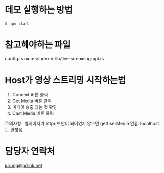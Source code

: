 # 데모 실행하는 방법

```bash
$ npm start
```

# 참고해야하는 파일

config.ts
routes/index.ts
lib/live-streaming-api.ts

# Host가 영상 스트리밍 시작하는법

1. Connect 버튼 클릭
2. Get Media 버튼 클릭
3. 미디어 송출 되는 것 확인
4. Cast Media 버튼 클릭

주의사항 : 웹페이지가 https 보안이 되어있지 않으면 getUserMedia 안됨. localhost는 괜찮음.

# 담당자 연락처

jurung@pplink.net